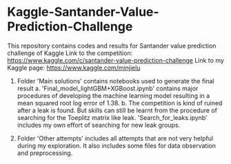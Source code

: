 # Kaggle-Santander-Value-Prediction-Challenge
This repository contains codes and results for Santander value prediction challenge of Kaggle
Link to the competition: 
https://www.kaggle.com/c/santander-value-prediction-challenge
Link to my Kaggle page:
https://www.kaggle.com/minjielu

  
  1. Folder 'Main solutions' contains notebooks used to generate the final result
    a. 'Final_model_lightGBM+XGBoost.ipynb' contains major procedures of developing the machine learning model resulting in a mean
       squared root log error of 1.38.
    b. The competition is kind of ruined after a leak is found. But skills can still be learnt from the procedure of searching for
       the Toeplitz matrix like leak. 'Search_for_leaks.ipynb' includes my own effort of searching for new leak groups.
       
  2. Folder 'Other attempts' includes all attempts that are not very helpful during my exploration. It also includes some files for
     data observation and preprocessing.

